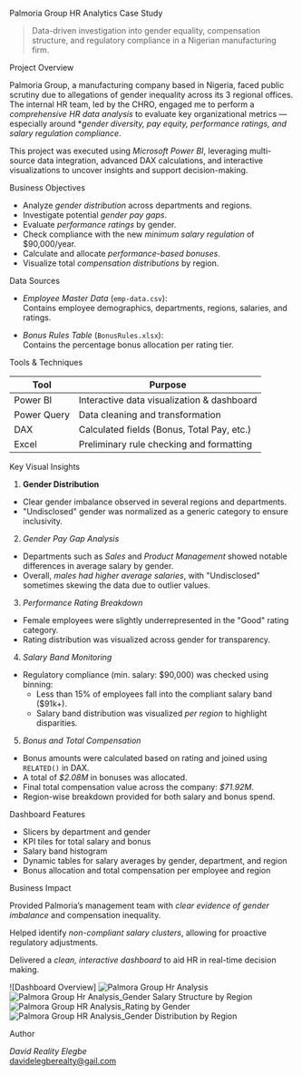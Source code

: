  Palmoria Group HR Analytics Case Study

> Data-driven investigation into gender equality, compensation structure, and regulatory compliance in a Nigerian manufacturing firm.

 Project Overview

Palmoria Group, a manufacturing company based in Nigeria, faced public scrutiny due to allegations of gender inequality across its 3 regional offices. The internal HR team, led by the CHRO, engaged me to perform a *comprehensive HR data analysis* to evaluate key organizational metrics — especially around **gender diversity, pay equity, performance ratings, and salary regulation compliance*.

This project was executed using *Microsoft Power BI*, leveraging multi-source data integration, advanced DAX calculations, and interactive visualizations to uncover insights and support decision-making.


 Business Objectives

- Analyze *gender distribution* across departments and regions.
- Investigate potential *gender pay gaps*.
- Evaluate *performance ratings* by gender.
- Check compliance with the new *minimum salary regulation* of $90,000/year.
- Calculate and allocate *performance-based bonuses*.
- Visualize total *compensation distributions* by region.

 Data Sources

- *Employee Master Data* (`emp-data.csv`):  
  Contains employee demographics, departments, regions, salaries, and ratings.

- *Bonus Rules Table* (`BonusRules.xlsx`):  
  Contains the percentage bonus allocation per rating tier.

 Tools & Techniques

| Tool         | Purpose                                      |
|--------------|----------------------------------------------|
| Power BI     | Interactive data visualization & dashboard   |
| Power Query  | Data cleaning and transformation             |
| DAX          | Calculated fields (Bonus, Total Pay, etc.)   |
| Excel        | Preliminary rule checking and formatting     |

 Key Visual Insights

 1. **Gender Distribution**
- Clear gender imbalance observed in several regions and departments.
- "Undisclosed" gender was normalized as a generic category to ensure inclusivity.

 2. *Gender Pay Gap Analysis*
- Departments such as *Sales* and *Product Management* showed notable differences in average salary by gender.
- Overall, *males had higher average salaries*, with "Undisclosed" sometimes skewing the data due to outlier values.

 3. *Performance Rating Breakdown*
- Female employees were slightly underrepresented in the "Good" rating category.
- Rating distribution was visualized across gender for transparency.

 4. *Salary Band Monitoring*
- Regulatory compliance (min. salary: $90,000) was checked using binning:
  - Less than 15% of employees fall into the compliant salary band ($91k+).
  - Salary band distribution was visualized *per region* to highlight disparities.

 5. *Bonus and Total Compensation*
- Bonus amounts were calculated based on rating and joined using `RELATED()` in DAX.
- A total of *$2.08M* in bonuses was allocated.
- Final total compensation value across the company: *$71.92M*.
- Region-wise breakdown provided for both salary and bonus spend.

 Dashboard Features

- Slicers by department and gender
- KPI tiles for total salary and bonus
- Salary band histogram
- Dynamic tables for salary averages by gender, department, and region
- Bonus allocation and total compensation per employee and region


 Business Impact

 Provided Palmoria’s management team with *clear evidence of gender imbalance* and compensation inequality.

 Helped identify *non-compliant salary clusters*, allowing for proactive regulatory adjustments.

 Delivered a *clean, interactive dashboard* to aid HR in real-time decision making.

 ![Dashboard Overview]
![Palmora Group Hr Analysis](https://github.com/user-attachments/assets/378fad91-eff1-41a1-a287-340af03c9a27)
![Palmora Group Hr Analysis_Gender Salary Structure by Region](https://github.com/user-attachments/assets/67b84bc5-de22-4624-b30a-dc240b4ead1e)
![Palmora Group HR Analysis_Rating by Gender](https://github.com/user-attachments/assets/31760885-93f4-472e-956b-3749ea230843)
![Palmora Group HR Analysis_Gender Distribution by Region](https://github.com/user-attachments/assets/83fb212f-43b5-431b-9b52-9558cf4744eb)

Author

*David Reality Elegbe*  
[davidelegberealty@gail.com](mailto:davidelegberealty@gail.com)

